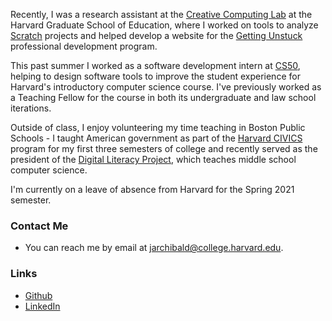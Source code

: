 Recently, I was a research assistant at the [Creative Computing Lab](https://creativecomputing.gse.harvard.edu/) at the Harvard Graduate School of Education, where I worked on tools to analyze [Scratch](https://scratch.mit.edu/) projects and helped develop a website for the [Getting Unstuck](https://gettingunstuck.gse.harvard.edu/) professional development program.

This past summer I worked as a software development intern at [CS50](https://cs50.harvard.edu/), helping to design software tools to improve the student experience for Harvard's introductory computer science course. I've previously worked as a Teaching Fellow for the course in both its undergraduate and law school iterations.

Outside of class, I enjoy volunteering my time teaching in Boston Public Schools - I taught American government as part of the [Harvard CIVICS](https://iop.harvard.edu/get-involved/civics-program) program for my first three semesters of college and recently served as the president of the [Digital Literacy Project](https://digilit.io/), which teaches middle school computer science.

I'm currently on a leave of absence from Harvard for the Spring 2021 semester.

### Contact Me
- You can reach me by email at [jarchibald@college.harvard.edu](mailto:jarchibald@college.harvard.edu).

### Links
- [Github](https://github.com/jsarchibald)
- [LinkedIn](https://www.linkedin.com/in/josh-archibald)
